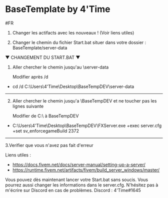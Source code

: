 # BaseTemplate by 4'Time

#FR 

1. Changer les actifacts avec les nouveaux ! (Voir liens utiles)

2. Changer le chemin du fichier Start.bat situer dans votre dossier : BaseTemplate/server-data


▼ CHANGEMENT DU START.BAT ▼

1. Aller chercher le chemin jusqu'au \server-data

    Modifier après /d 
- cd /d C:\Users\4'Time\Desktop\BaseTempDEV\server-data
-------------------------------------------------------------
2. Aller chercher le chemin jusqu'a \BaseTempDEV et ne toucher pas les lignes suivante

    Modifier de C:\ à BaseTempDEV
- C:\Users\4'Time\Desktop\BaseTempDEV\FXServer.exe +exec server.cfg +set sv_enforcegameBuild 2372
-------------------------------------------------------------


3.Verifier que vous n'avez pas fait d'erreur 

Liens utiles : 
- https://docs.fivem.net/docs/server-manual/setting-up-a-server/
- https://runtime.fivem.net/artifacts/fivem/build_server_windows/master/

Vous pouvez dès maintenant lancer votre Start.bat sans soucis.
Vous pourrez aussi changer les informations dans le server.cfg.
N'hésitez pas à m'écrire sur Discord en cas de problèmes.
Discord : 4'Time#1645


